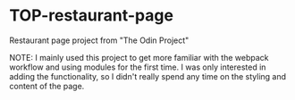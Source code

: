 # TOP-restaurant-page

Restaurant page project from "The Odin Project"

NOTE: I mainly used this project to get more familiar with the webpack workflow and using modules for the first time. I was only interested in adding the functionality, so I didn't really spend any time on the styling and content of the page.
